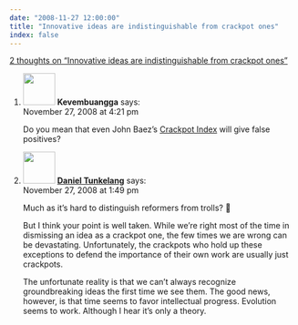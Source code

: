 ```yaml
---
date: "2008-11-27 12:00:00"
title: "Innovative ideas are indistinguishable from crackpot ones"
index: false
---
```


[2 thoughts on &ldquo;Innovative ideas are indistinguishable from crackpot ones&rdquo;](/lemire/blog/2008/11-27-innovative-ideas-are-indistinguishable-from-crackpot-ones)

<ol class="comment-list">
<li id="comment-50310" class="comment even thread-even depth-1">
<div class="comment-author vcard">
<img alt src="https://secure.gravatar.com/avatar/988ac6d9ab01c62c26ca83981a0e5e9a?s=56&#038;d=mm&#038;r=g" srcset="https://secure.gravatar.com/avatar/988ac6d9ab01c62c26ca83981a0e5e9a?s=112&#038;d=mm&#038;r=g 2x" class="avatar avatar-56 photo" height="56" width="56" decoding="async" /> <b class="fn">Kevembuangga</b> <span class="says">says:</span> </div>
<div class="comment-metadata"><time datetime="2008-11-27T16:21:49+00:00">November 27, 2008 at 4:21 pm</time></a> </div>
<div class="comment-content">
<p>Do you mean that even John Baez&rsquo;s <a href="http://math.ucr.edu/home/baez/crackpot.html" rel="nofollow">Crackpot Index</a> will give false positives?</p>
</div>
</li>
<li id="comment-50309" class="comment odd alt thread-odd thread-alt depth-1">
<div class="comment-author vcard">
<img alt src="https://secure.gravatar.com/avatar/e9a1ce0b75918ac8c05ae1e83ebeab69?s=56&#038;d=mm&#038;r=g" srcset="https://secure.gravatar.com/avatar/e9a1ce0b75918ac8c05ae1e83ebeab69?s=112&#038;d=mm&#038;r=g 2x" class="avatar avatar-56 photo" height="56" width="56" decoding="async" /> <b class="fn"><a href="http://thenoisychannel.com/" class="url" rel="ugc external nofollow">Daniel Tunkelang</a></b> <span class="says">says:</span> </div>
<div class="comment-metadata"><time datetime="2008-11-27T13:49:52+00:00">November 27, 2008 at 1:49 pm</time></a> </div>
<div class="comment-content">
<p>Much as it&rsquo;s hard to distinguish reformers from trolls? 🙂</p>
<p>But I think your point is well taken. While we&rsquo;re right most of the time in dismissing an idea as a crackpot one, the few times we are wrong can be devastating. Unfortunately, the crackpots who hold up these exceptions to defend the importance of their own work are usually just crackpots.</p>
<p>The unfortunate reality is that we can&rsquo;t always recognize groundbreaking ideas the first time we see them. The good news, however, is that time seems to favor intellectual progress. Evolution seems to work. Although I hear it&rsquo;s only a theory.</p>
</div>
</li>
</ol>
